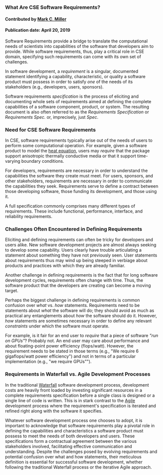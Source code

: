 ### What Are CSE Software Requirements?
#### Contributed by [Mark C. Miller](https://github.com/markcmiller86)
#### Publication date: April 20, 2019

<!--deck start--->
Software Requirements provide a bridge to translate the computational needs of scientists into capabilities of the software that developers aim to provide. While software requirements, thus, play a critical role in CSE domain, specifying such requirements can come with its own set of challenges.
<!--deck end--->

<!--body start--->
In software development, a *requirement* is a singular, documented statement identifying a capability, characteristic, or
quality a software product must possess in order to satisfy *one* of the needs of its stakeholders (e.g., developers, users, sponsors).

Software requirements *specification* is the process of eliciting and documenting whole sets of requirements aimed at defining
the complete capabilities of a software component, product, or system. The resulting document is also often referred to as the
*Requirements Specification* or *Requirements Spec.* or, imprecisely, just *Spec*.

### Need for CSE Software Requirements  
In CSE, software requirements typically arise out of the needs of users to perform some computational operation. For example,
given a software product to model the [heat equation](https://en.wikipedia.org/wiki/Heat_equation), users may *require* that
the package support anisotropic thermally conductive media or that it support time-varying boundary conditions.

For developers, requirements are necessary in order to understand the capabilities the software they create must meet. For users,
sponsors, and other stakeholders, requirements are necessary in order to communicate the capabilities they seek. Requirements
serve to define a contract between those developing software, those funding its development, and those using it.

A full specification commonly comprises many different types of requirements. These include functional, performance,
interface, and reliability requirements.

### Challenges Often Encountered in Defining Requirements
Eliciting and defining requirements can often be tricky for developers and users alike. New software development projects
are almost always seeking to develop some capability. Users clearly have trouble articulating a statement about something they have not previously seen. User statements about requirements thus may wind up being steeped in
verbiage about products and practices with which they are already familiar.

Another challenge in defining requirements is the fact that for long software development cycles, requirements often change with time. Thus, the software product that the
developers are creating can become a moving target.

Perhaps the biggest challenge in defining requirements is common confusion over *what* vs. *how* statements. Requirements need
to be statements about *what* the software will do; they should avoid as much as practical any entanglements about *how* the software should do it.
However, *how* statements are sometimes necessary in order to define any relevant *constraints* under which the software must operate.

For example, is it fair for an end user to *require* that a piece of software *"run on GPUs"*? Probably not. An end user
may care about performance and about floating-point power efficiency (flops/watt). However, the requirement needs to
be stated in those terms (e.g., "We require 6 gigaflops/watt power efficiency") and not in terms of a particular implementation
(e.g., "we require GPUs"").

### Requirements in Waterfall vs. Agile Development Processes
In the traditional [Waterfall](https://en.wikipedia.org/wiki/Waterfall_model) software development process,
development costs are heavily front loaded by investing significant resources in a complete requirements specification
before a single class is designed or a single line of code is written. This is in stark contrast
to the [Agile](https://en.wikipedia.org/wiki/Agile_software_development) development process where the requirement's specification
is iterated and refined right along with the software it specifies.

Whatever software development process one chooses to adopt, it is important to acknowledge that software requirements play a pivotal role in defining the capabilities and characteristics a software product must possess to meet the needs of both developers and users. These specifications form a contractual agreement between the various stakeholders involved, facilitating effective communication and understanding. Despite the challenges posed by evolving requirements and potential confusion over what and how statements, their meticulous definition is essential for successful software development, whether following the traditional Waterfall process or the iterative Agile approach.

<!--body end--->

<!---
Publish: yes
Pinned: yes
Topics: requirements
--->
